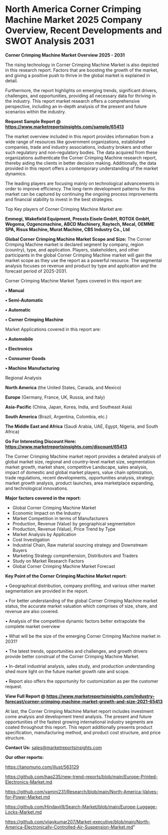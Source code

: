 # North America Corner Crimping Machine Market 2025 Company Overview, Recent Developments and SWOT Analysis 2031

<Strong> Corner Crimping Machine Market Overview 2025 - 2031</strong>

The rising technology in Corner Crimping Machine Market is also depicted in this research report. Factors that are boosting the growth of the market, and giving a positive push to thrive in the global market is explained in detail.

Furthermore, the report highlights on emerging trends, significant drivers, challenges, and opportunities, providing all necessary data for thriving in the industry. This report market research offers a comprehensive perspective, including an in-depth analysis of the present and future scenarios within the industry.

<strong>Request Sample Report @ <a href=https://www.marketreportsinsights.com/sample/65413>https://www.marketreportsinsights.com/sample/65413</a></strong>

The market overview included in this report provides information from a wide range of resources like government organizations, established companies, trade and industry associations, industry brokers and other such regulatory and non-regulatory bodies. The data acquired from these organizations authenticate the Corner Crimping Machine research report, thereby aiding the clients in better decision making. Additionally, the data provided in this report offers a contemporary understanding of the market dynamics.

The leading players are focusing mainly on technological advancements in order to improve efficiency. The long-term development patterns for this market can be captured by continuing the ongoing process improvements and financial stability to invest in the best strategies.

Top Key players of Corner Crimping Machine Market are:

<strong>Emmegi, Wakefield Equipment, Pressta Eisele GmbH, ROTOX GmbH, Wegoma, Ozgencmachine, ABCD Machinery, Raytech, Mecal, OEMME SPA, Risus Machine, Murat Machine, CBS Industry Co., Ltd</strong>

<strong><b>Global Corner Crimping Machine Market Scope and Size:</b></strong>
The Corner Crimping Machine market is declared segment by company, region (country), type, and application. Players, stakeholders, and other participants in the global Corner Crimping Machine market will gain the market scope as they use the report as a powerful resource. The segmental analysis focuses on revenue and product by type and application and the forecast period of 2025-2031.

Corner Crimping Machine Market Types covered in this report are:

<strong>• Manual

• Semi-Automatic

• Automatic

• Corner Crimping Machine</strong>

Market Applications covered in this report are:

<strong>• Automobile

• Electronics

• Consumer Goods

• Machine Manufacturing</strong> 

Regional Analysis

<strong>North America</strong> (the United States, Canada, and Mexico)

<strong>Europe</strong> (Germany, France, UK, Russia, and Italy)

<strong>Asia-Pacific</strong> (China, Japan, Korea, India, and Southeast Asia)

<strong>South America</strong> (Brazil, Argentina, Colombia, etc.)

<strong>The Middle East and Africa</strong> (Saudi Arabia, UAE, Egypt, Nigeria, and South Africa)

<strong>Go For Interesting Discount Here: <a href=https://www.marketreportsinsights.com/discount/65413>https://www.marketreportsinsights.com/discount/65413</a></strong>

The Corner Crimping Machine market report provides a detailed analysis of global market size, regional and country-level market size, segmentation market growth, market share, competitive Landscape, sales analysis, impact of domestic and global market players, value chain optimization, trade regulations, recent developments, opportunities analysis, strategic market growth analysis, product launches, area marketplace expanding, and technological innovations.

<strong><b>Major factors covered in the report:</b></strong>
<ul>
  <li>Global Corner Crimping Machine Market </li>
  <li>Economic Impact on the Industry</li>
  <li>Market Competition in terms of Manufacturers</li>
  <li>Production, Revenue (Value) by geographical segmentation</li>
  <li>Production, Revenue (Value), Price Trend by Type</li>
  <li>Market Analysis by Application</li>
  <li>Cost Investigation</li>
  <li>Industrial Chain, Raw material sourcing strategy and Downstream Buyers</li>
  <li>Marketing Strategy comprehension, Distributors and Traders</li>
  <li>Study on Market Research Factors</li>
  <li>Global Corner Crimping Machine Market Forecast</li>
</ul>

<strong><b>Key Point of the Corner Crimping Machine Market report:</b></strong>

• Geographical distribution, company profiling, and various other market segmentation are provided in the report.

• For better understanding of the global Corner Crimping Machine market status, the accurate market valuation which comprises of size, share, and revenue are also covered.

• Analysis of the competitive dynamic factors better extrapolate the complete market overview

• What will be the size of the emerging Corner Crimping Machine market in 2031?

• The latest trends, opportunities and challenges, and growth drivers provide better construal of the Corner Crimping Machine Market.

• In-detail industrial analysis, sales study, and production understanding shed more light on the future market growth rate and scope.

• Report also offers the opportunity for customization as per the customer request.

<strong><b>View Full Report @ <a href=https://www.marketreportsinsights.com/industry-forecast/corner-crimping-machine-market-growth-and-size-2021-65413>https://www.marketreportsinsights.com/industry-forecast/corner-crimping-machine-market-growth-and-size-2021-65413</a></b></strong>


At last, the Corner Crimping Machine Market report includes investment come analysis and development trend analysis. The present and future opportunities of the fastest growing international industry segments are coated throughout this report. This report additionally presents product specification, manufacturing method, and product cost structure, and price structure.

<strong>Contact Us:</strong>
sales@marketreportsinsights.com

<strong>Our other reports:</strong>

<a href=https://tanomuno.com/illust/563129>https://tanomuno.com/illust/563129</a>

<a href=https://github.com/haq235/new-trend-reports/blob/main/Europe-Printed-Electronics-Market.md>https://github.com/haq235/new-trend-reports/blob/main/Europe-Printed-Electronics-Market.md</a>

<a href=https://github.com/yamini231/Research/blob/main/North-America-Valves-for-Power-Market.md>https://github.com/yamini231/Research/blob/main/North-America-Valves-for-Power-Market.md</a>

<a href=https://github.com/Hindavii9/Search-Market/blob/main/Europe-Luggage-Locks-Market.md>https://github.com/Hindavii9/Search-Market/blob/main/Europe-Luggage-Locks-Market.md</a>

<a href=https://github.com/vijaykumar207/Market-executive/blob/main/North-America-Electronically-Controlled-Air-Suspension-Market.md>https://github.com/vijaykumar207/Market-executive/blob/main/North-America-Electronically-Controlled-Air-Suspension-Market.md</a>"
